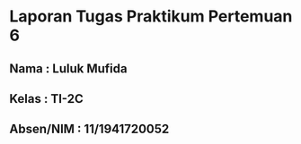 # Laporan Tugas Praktikum Pertemuan 6

## Nama : Luluk Mufida

## Kelas : TI-2C

## Absen/NIM : 11/1941720052
